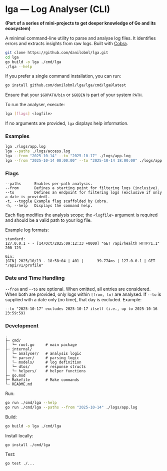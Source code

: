 # lga — Log Analyser (CLI)
**(Part of a series of mini-projects to get deeper knowledge of Go and its ecosystem)**

A minimal command-line utility to parse and analyse log files. It identifies errors and extracts insights from raw logs. Built with [Cobra](https://github.com/spf13/cobra).

```bash
git clone https://github.com/danilobml/lga.git
cd lga
go build -o lga ./cmd/lga
./lga --help
```

If you prefer a single command installation, you can run:
```bash
go install github.com/danilobml/lga/lga/cmd/lga@latest
```
Ensure that your `$GOPATH/bin` or `$GOBIN` is part of your system `PATH`.

To run the analyser, execute:
```bash
lga [flags] <logfile>
```
If no arguments are provided, `lga` displays help information.

### Examples

```bash
lga ./logs/app.log
lga --paths ./logs/access.log
lga --from "2025-10-14" --to "2025-10-17" ./logs/app.log
lga --from "2025-10-14 08:00:00" --to "2025-10-14 18:00:00" ./logs/app.log
```

### Flags

```
--paths      Enables per-path analysis.
--from       Defines a starting point for filtering logs (inclusive).
--to         Defines an endpoint for filtering logs (exclusive if only a date is provided).
-t, --toggle Example flag scaffolded by Cobra.
-h, --help   Displays the command help.
```

Each flag modifies the analysis scope; the `<logfile>` argument is required and should be a valid path to your log file.

Example log formats:
```
standard:
127.0.0.1 - - [14/Oct/2025:09:12:33 +0000] "GET /api/health HTTP/1.1" 200 123

Gin:
[GIN] 2025/10/13 - 18:58:04 | 401 |      39.774ms | 127.0.0.1 | GET     "/api/v1/profile"
```

### Date and Time Handling

`--from` and `--to` are optional. When omitted, all entries are considered. When both are provided, only logs within `[from, to)` are analysed. If `--to` is supplied with a date only (no time), that day is excluded. Example:
```
--to "2025-10-17" excludes 2025-10-17 itself (i.e., up to 2025-10-16 23:59:59)
```

### Development

```
.
├─ cmd/
│  └─ root.go     # main package
├─ internal/
│  └─ analyser/   # analysis logic
│  └─ parser/     # parsing logic
│  └─ models/     # log definition
│  └─ dtos/       # response structs
│  └─ helpers/    # helper functions
├─ go.mod
├─ Makefile       # Make commands
└─ README.md
```

Run:
```bash
go run ./cmd/lga --help
go run ./cmd/lga --paths --from "2025-10-14" ./logs/app.log
```

Build:
```bash
go build -o lga ./cmd/lga
```

Install locally:
```bash
go install ./cmd/lga
```

Test:
```bash
go test ./...
